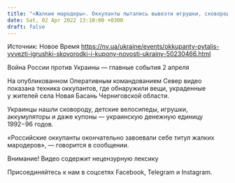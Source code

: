 ```yaml
---
title: "«Жалкие мародеры». Оккупанты пытались вывезти игрушки, сковородки и купоны из села в Черниговской области — видео"
date: Sat, 02 Apr 2022 13:10:00 +0300
draft: false
---
```

Источник: Новое Время https://nv.ua/ukraine/events/okkupanty-pytalis-vyvezti-igrushki-skovorodki-i-kupony-novosti-ukrainy-50230466.html


Война России против Украины — главные события 2 апреля

На опубликованном Оперативным командованием Север видео показана техника оккупантов, где обнаружили вещи, украденные у жителей села Новая Басань Черниговской области.

Украинцы нашли сковороду, детские велосипеды, игрушки, аккумуляторы и даже купоны — украинскую денежную единицу 1992−96 годов.

«Российские оккупанты окончательно завоевали себе титул жалких мародеров», — говорится в сообщении.

Внимание! Видео содержит нецензурную лексику

Присоединяйтесь к нам в соцсетях Facebook, Telegram и Instagram.
